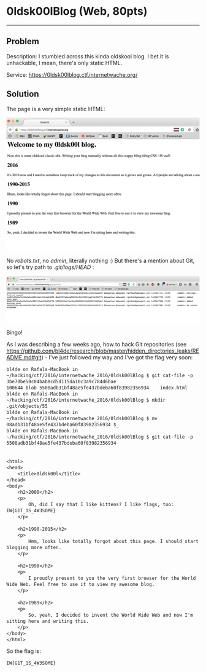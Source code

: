 # 0ldsk00lBlog (Web, 80pts)

---

## Problem

Description: I stumbled across this kinda oldskool blog. I bet it is unhackable, I mean, there's only static HTML.

Service: https://0ldsk00lblog.ctf.internetwache.org/

## Solution

The page is a very simple static HTML:

![Blog page](0ldsk00lblog_01.png)


No _robots.txt_, no _admin_, literally nothing :) But there's a mention about Git, so let's try path to _.git/logs/HEAD_ :


![Blog page](0ldsk00lblog_02.png)

Bingo!

As I was describing a few weeks ago, how to hack Git repositories (see https://github.com/bl4de/research/blob/master/hidden_directories_leaks/README.md#git) - I've just followed my way and I've got the flag very soon:


```
bl4de on Rafals-MacBook in ~/hacking/ctf/2016/internetwache_2016/0ldsk00lBlog $ git cat-file -p 3be70be50c04bab8cd5d115da10c3a9c784d6bae
100644 blob 5508adb31bf48ae5fe437bdeba60f83982356934	index.html
bl4de on Rafals-MacBook in ~/hacking/ctf/2016/internetwache_2016/0ldsk00lBlog $ mkdir .git/objects/55
bl4de on Rafals-MacBook in ~/hacking/ctf/2016/internetwache_2016/0ldsk00lBlog $ mv 08adb31bf48ae5fe437bdeba60f83982356934 $_
bl4de on Rafals-MacBook in ~/hacking/ctf/2016/internetwache_2016/0ldsk00lBlog $ git cat-file -p 5508adb31bf48ae5fe437bdeba60f83982356934


<html>
<head>
	<title>0ldsk00l</title>
</head>
<body>
	<h2>2000</h2>
	<p>
		Oh, did I say that I like kittens? I like flags, too: IW{G1T_1S_4W3SOME}
	</p>

	<h2>1990-2015</h2>
	<p>
		Hmm, looks like totally forgot about this page. I should start blogging more often.
	</p>

	<h2>1990</h2>
	<p>
		I proudly present to you the very first browser for the World Wide Web. Feel free to use it to view my awesome blog.
	</p>

	<h2>1989</h2>
	<p>
		So, yeah, I decided to invent the World Wide Web and now I'm sitting here and writing this. 
	</p>
</body>
</html>
```

So the flag is:

```
IW{G1T_1S_4W3SOME}

